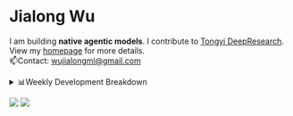 #  Jialong Wu

I am building **native agentic models**. I contribute to [Tongyi DeepResearch](https://github.com/Alibaba-NLP/DeepResearch).<br>
View my [homepage](https://callanwu.github.io/) for more details. <br>
📫Contact: wujialongml@gmail.com

<details><summary>📊Weekly Development Breakdown</summary>

<!--START_SECTION:waka-->

```txt
From: 16 September 2025 - To: 23 September 2025

Total Time: 30 hrs 11 mins

Python       18 hrs 59 mins  ███████████████▓░░░░░░░░░   62.89 %
JSON         5 hrs 15 mins   ████▒░░░░░░░░░░░░░░░░░░░░   17.43 %
Markdown     1 hr 56 mins    █▓░░░░░░░░░░░░░░░░░░░░░░░   06.43 %
Bash         1 hr 48 mins    █▒░░░░░░░░░░░░░░░░░░░░░░░   05.97 %
Text         57 mins         ▓░░░░░░░░░░░░░░░░░░░░░░░░   03.19 %
```

<!--END_SECTION:waka-->

[![wakatime](https://wakatime.com/badge/user/c6720b29-9431-4a60-bc9d-e1fb2b6bd65f.svg)](https://wakatime.com/@c6720b29-9431-4a60-bc9d-e1fb2b6bd65f)
</details>

[![](https://img.shields.io/badge/Google%20Scholar-4385FE.svg?&color=d6d6d6&style=flat-square&logo=google-scholar)](https://scholar.google.com/citations?user=6eg2m4YAAAAJ)
![](https://komarev.com/ghpvc/?username=callanwu)
